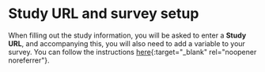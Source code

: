 
# Study URL and survey setup

When filling out the study information, you will be asked to enter a **Study URL**, and accompanying this, you will also need to add a variable to your survey. You can follow the instructions [here](https://www.sona-systems.com/help/qualtrics/){:target="_blank" rel="noopener noreferrer"}.
